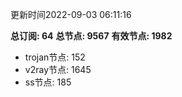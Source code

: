 更新时间2022-09-03 06:11:16

**总订阅: 64**
**总节点: 9567**
**有效节点: 1982**
- trojan节点: 152
- v2ray节点: 1645
- ss节点: 185
